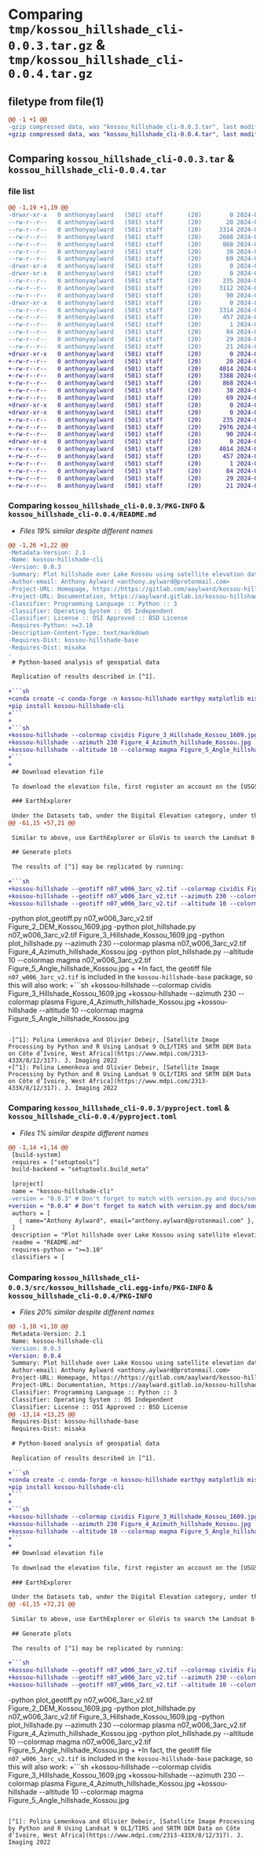 # Comparing `tmp/kossou_hillshade_cli-0.0.3.tar.gz` & `tmp/kossou_hillshade_cli-0.0.4.tar.gz`

## filetype from file(1)

```diff
@@ -1 +1 @@
-gzip compressed data, was "kossou_hillshade_cli-0.0.3.tar", last modified: Tue May 28 05:26:22 2024, max compression
+gzip compressed data, was "kossou_hillshade_cli-0.0.4.tar", last modified: Tue May 28 14:46:45 2024, max compression
```

## Comparing `kossou_hillshade_cli-0.0.3.tar` & `kossou_hillshade_cli-0.0.4.tar`

### file list

```diff
@@ -1,19 +1,19 @@
-drwxr-xr-x   0 anthonyaylward   (501) staff       (20)        0 2024-05-28 05:26:22.063624 kossou_hillshade_cli-0.0.3/
--rw-r--r--   0 anthonyaylward   (501) staff       (20)       20 2024-05-28 04:03:41.000000 kossou_hillshade_cli-0.0.3/MANIFEST.in
--rw-r--r--   0 anthonyaylward   (501) staff       (20)     3314 2024-05-28 05:26:22.063102 kossou_hillshade_cli-0.0.3/PKG-INFO
--rw-r--r--   0 anthonyaylward   (501) staff       (20)     2688 2024-05-28 04:04:58.000000 kossou_hillshade_cli-0.0.3/README.md
--rw-r--r--   0 anthonyaylward   (501) staff       (20)      868 2024-05-28 05:07:38.000000 kossou_hillshade_cli-0.0.3/pyproject.toml
--rw-r--r--   0 anthonyaylward   (501) staff       (20)       38 2024-05-28 05:26:22.063722 kossou_hillshade_cli-0.0.3/setup.cfg
--rw-r--r--   0 anthonyaylward   (501) staff       (20)       69 2024-05-28 04:05:46.000000 kossou_hillshade_cli-0.0.3/setup.py
-drwxr-xr-x   0 anthonyaylward   (501) staff       (20)        0 2024-05-28 05:26:22.053648 kossou_hillshade_cli-0.0.3/src/
-drwxr-xr-x   0 anthonyaylward   (501) staff       (20)        0 2024-05-28 05:26:22.058157 kossou_hillshade_cli-0.0.3/src/kossou_hillshade_cli/
--rw-r--r--   0 anthonyaylward   (501) staff       (20)      235 2024-05-28 04:16:31.000000 kossou_hillshade_cli-0.0.3/src/kossou_hillshade_cli/__init__.py
--rw-r--r--   0 anthonyaylward   (501) staff       (20)     3112 2024-05-28 05:24:57.000000 kossou_hillshade_cli-0.0.3/src/kossou_hillshade_cli/kossou_hillshade_cli.py
--rw-r--r--   0 anthonyaylward   (501) staff       (20)       90 2024-05-28 05:07:43.000000 kossou_hillshade_cli-0.0.3/src/kossou_hillshade_cli/version.py
-drwxr-xr-x   0 anthonyaylward   (501) staff       (20)        0 2024-05-28 05:26:22.062375 kossou_hillshade_cli-0.0.3/src/kossou_hillshade_cli.egg-info/
--rw-r--r--   0 anthonyaylward   (501) staff       (20)     3314 2024-05-28 05:26:22.000000 kossou_hillshade_cli-0.0.3/src/kossou_hillshade_cli.egg-info/PKG-INFO
--rw-r--r--   0 anthonyaylward   (501) staff       (20)      457 2024-05-28 05:26:22.000000 kossou_hillshade_cli-0.0.3/src/kossou_hillshade_cli.egg-info/SOURCES.txt
--rw-r--r--   0 anthonyaylward   (501) staff       (20)        1 2024-05-28 05:26:22.000000 kossou_hillshade_cli-0.0.3/src/kossou_hillshade_cli.egg-info/dependency_links.txt
--rw-r--r--   0 anthonyaylward   (501) staff       (20)       84 2024-05-28 05:26:22.000000 kossou_hillshade_cli-0.0.3/src/kossou_hillshade_cli.egg-info/entry_points.txt
--rw-r--r--   0 anthonyaylward   (501) staff       (20)       29 2024-05-28 05:26:22.000000 kossou_hillshade_cli-0.0.3/src/kossou_hillshade_cli.egg-info/requires.txt
--rw-r--r--   0 anthonyaylward   (501) staff       (20)       21 2024-05-28 05:26:22.000000 kossou_hillshade_cli-0.0.3/src/kossou_hillshade_cli.egg-info/top_level.txt
+drwxr-xr-x   0 anthonyaylward   (501) staff       (20)        0 2024-05-28 14:46:45.972276 kossou_hillshade_cli-0.0.4/
+-rw-r--r--   0 anthonyaylward   (501) staff       (20)       20 2024-05-28 14:06:17.000000 kossou_hillshade_cli-0.0.4/MANIFEST.in
+-rw-r--r--   0 anthonyaylward   (501) staff       (20)     4014 2024-05-28 14:46:45.971452 kossou_hillshade_cli-0.0.4/PKG-INFO
+-rw-r--r--   0 anthonyaylward   (501) staff       (20)     3388 2024-05-28 14:33:54.000000 kossou_hillshade_cli-0.0.4/README.md
+-rw-r--r--   0 anthonyaylward   (501) staff       (20)      868 2024-05-28 14:14:17.000000 kossou_hillshade_cli-0.0.4/pyproject.toml
+-rw-r--r--   0 anthonyaylward   (501) staff       (20)       38 2024-05-28 14:46:45.972493 kossou_hillshade_cli-0.0.4/setup.cfg
+-rw-r--r--   0 anthonyaylward   (501) staff       (20)       69 2024-05-28 14:06:17.000000 kossou_hillshade_cli-0.0.4/setup.py
+drwxr-xr-x   0 anthonyaylward   (501) staff       (20)        0 2024-05-28 14:46:45.943198 kossou_hillshade_cli-0.0.4/src/
+drwxr-xr-x   0 anthonyaylward   (501) staff       (20)        0 2024-05-28 14:46:45.956570 kossou_hillshade_cli-0.0.4/src/kossou_hillshade_cli/
+-rw-r--r--   0 anthonyaylward   (501) staff       (20)      235 2024-05-28 14:06:17.000000 kossou_hillshade_cli-0.0.4/src/kossou_hillshade_cli/__init__.py
+-rw-r--r--   0 anthonyaylward   (501) staff       (20)     2976 2024-05-28 14:32:28.000000 kossou_hillshade_cli-0.0.4/src/kossou_hillshade_cli/kossou_hillshade_cli.py
+-rw-r--r--   0 anthonyaylward   (501) staff       (20)       90 2024-05-28 14:14:20.000000 kossou_hillshade_cli-0.0.4/src/kossou_hillshade_cli/version.py
+drwxr-xr-x   0 anthonyaylward   (501) staff       (20)        0 2024-05-28 14:46:45.970470 kossou_hillshade_cli-0.0.4/src/kossou_hillshade_cli.egg-info/
+-rw-r--r--   0 anthonyaylward   (501) staff       (20)     4014 2024-05-28 14:46:45.000000 kossou_hillshade_cli-0.0.4/src/kossou_hillshade_cli.egg-info/PKG-INFO
+-rw-r--r--   0 anthonyaylward   (501) staff       (20)      457 2024-05-28 14:46:45.000000 kossou_hillshade_cli-0.0.4/src/kossou_hillshade_cli.egg-info/SOURCES.txt
+-rw-r--r--   0 anthonyaylward   (501) staff       (20)        1 2024-05-28 14:46:45.000000 kossou_hillshade_cli-0.0.4/src/kossou_hillshade_cli.egg-info/dependency_links.txt
+-rw-r--r--   0 anthonyaylward   (501) staff       (20)       84 2024-05-28 14:46:45.000000 kossou_hillshade_cli-0.0.4/src/kossou_hillshade_cli.egg-info/entry_points.txt
+-rw-r--r--   0 anthonyaylward   (501) staff       (20)       29 2024-05-28 14:46:45.000000 kossou_hillshade_cli-0.0.4/src/kossou_hillshade_cli.egg-info/requires.txt
+-rw-r--r--   0 anthonyaylward   (501) staff       (20)       21 2024-05-28 14:46:45.000000 kossou_hillshade_cli-0.0.4/src/kossou_hillshade_cli.egg-info/top_level.txt
```

### Comparing `kossou_hillshade_cli-0.0.3/PKG-INFO` & `kossou_hillshade_cli-0.0.4/README.md`

 * *Files 19% similar despite different names*

```diff
@@ -1,26 +1,22 @@
-Metadata-Version: 2.1
-Name: kossou-hillshade-cli
-Version: 0.0.3
-Summary: Plot hillshade over Lake Kossou using satellite elevation data
-Author-email: Anthony Aylward <anthony.aylward@protonmail.com>
-Project-URL: Homepage, https://https://gitlab.com/aaylward/kossou-hillshade-cli
-Project-URL: Documentation, https://aaylward.gitlab.io/kossou-hillshade-cli
-Classifier: Programming Language :: Python :: 3
-Classifier: Operating System :: OS Independent
-Classifier: License :: OSI Approved :: BSD License
-Requires-Python: >=3.10
-Description-Content-Type: text/markdown
-Requires-Dist: kossou-hillshade-base
-Requires-Dist: misaka
-
 # Python-based analysis of geospatial data
 
 Replication of results described in [^1].
 
+```sh
+conda create -c conda-forge -n kossou-hillshade earthpy matplotlib misaka numpy rasterio
+pip install kossou-hillshade-cli
+```
+
+```sh
+kossou-hillshade --colormap cividis Figure_3_Hillshade_Kossou_1609.jpg
+kossou-hillshade --azimuth 230 Figure_4_Azimuth_hillshade_Kossou.jpg
+kossou-hillshade --altitude 10 --colormap magma Figure_5_Angle_hillshade_Kossou.jpg
+```
+
 ## Download elevation file
 
 To download the elevation file, first register an account on the [USGS EROS registration system](https://ers.cr.usgs.gov/login) to get download access via [EarthExplorer](https://earthexplorer.usgs.gov) and/or [GloVis](https://glovis.usgs.gov/).
 
 ### EarthExplorer
 
 Under the Datasets tab, under the Digital Elevation category, under the SRTM subcategory, select SRTM Void Filled.
@@ -61,15 +57,21 @@
 
 Similar to above, use EarthExplorer or GloVis to search the Landsat 8-9 OLI/TIRS C2 L1 dataset for a result with Landsat Product Identifier L1 of LC09_L1TP_197055_20220111_20230502_02_T1.
 
 ## Generate plots
 
 The results of [^1] may be replicated by running:
 
+```sh
+kossou-hillshade --geotiff n07_w006_3arc_v2.tif --colormap cividis Figure_3_Hillshade_Kossou_1609.jpg
+kossou-hillshade --geotiff n07_w006_3arc_v2.tif --azimuth 230 --colormap plasma Figure_4_Azimuth_hillshade_Kossou.jpg
+kossou-hillshade --geotiff n07_w006_3arc_v2.tif --altitude 10 --colormap magma Figure_5_Angle_hillshade_Kossou.jpg
 ```
-python plot_geotiff.py n07_w006_3arc_v2.tif Figure_2_DEM_Kossou_1609.jpg
-python plot_hillshade.py n07_w006_3arc_v2.tif Figure_3_Hillshade_Kossou_1609.jpg
-python plot_hillshade.py --azimuth 230 --colormap plasma n07_w006_3arc_v2.tif Figure_4_Azimuth_hillshade_Kossou.jpg
-python plot_hillshade.py --altitude 10 --colormap magma n07_w006_3arc_v2.tif Figure_5_Angle_hillshade_Kossou.jpg
+
+In fact, the geotiff file `n07_w006_3arc_v2.tif` is included in the `kossou-hillshade-base` package, so this will also work:
+```sh
+kossou-hillshade --colormap cividis Figure_3_Hillshade_Kossou_1609.jpg
+kossou-hillshade --azimuth 230 --colormap plasma Figure_4_Azimuth_hillshade_Kossou.jpg
+kossou-hillshade --altitude 10 --colormap magma Figure_5_Angle_hillshade_Kossou.jpg
 ```
 
-[^1]: Polina Lemenkova and Olivier Debeir, [Satellite Image Processing by Python and R Using Landsat 9 OLI/TIRS and SRTM DEM Data on Côte d’Ivoire, West Africa](https://www.mdpi.com/2313-433X/8/12/317). J. Imaging 2022
+[^1]: Polina Lemenkova and Olivier Debeir, [Satellite Image Processing by Python and R Using Landsat 9 OLI/TIRS and SRTM DEM Data on Côte d’Ivoire, West Africa](https://www.mdpi.com/2313-433X/8/12/317). J. Imaging 2022
```

### Comparing `kossou_hillshade_cli-0.0.3/pyproject.toml` & `kossou_hillshade_cli-0.0.4/pyproject.toml`

 * *Files 1% similar despite different names*

```diff
@@ -1,14 +1,14 @@
 [build-system]
 requires = ["setuptools"]
 build-backend = "setuptools.build_meta"
 
 [project]
 name = "kossou-hillshade-cli"
-version = "0.0.3" # Don't forget to match with version.py and docs/source/conf.py
+version = "0.0.4" # Don't forget to match with version.py and docs/source/conf.py
 authors = [
   { name="Anthony Aylward", email="anthony.aylward@protonmail.com" },
 ]
 description = "Plot hillshade over Lake Kossou using satellite elevation data"
 readme = "README.md"
 requires-python = ">=3.10"
 classifiers = [
```

### Comparing `kossou_hillshade_cli-0.0.3/src/kossou_hillshade_cli.egg-info/PKG-INFO` & `kossou_hillshade_cli-0.0.4/PKG-INFO`

 * *Files 20% similar despite different names*

```diff
@@ -1,10 +1,10 @@
 Metadata-Version: 2.1
 Name: kossou-hillshade-cli
-Version: 0.0.3
+Version: 0.0.4
 Summary: Plot hillshade over Lake Kossou using satellite elevation data
 Author-email: Anthony Aylward <anthony.aylward@protonmail.com>
 Project-URL: Homepage, https://https://gitlab.com/aaylward/kossou-hillshade-cli
 Project-URL: Documentation, https://aaylward.gitlab.io/kossou-hillshade-cli
 Classifier: Programming Language :: Python :: 3
 Classifier: Operating System :: OS Independent
 Classifier: License :: OSI Approved :: BSD License
@@ -13,14 +13,25 @@
 Requires-Dist: kossou-hillshade-base
 Requires-Dist: misaka
 
 # Python-based analysis of geospatial data
 
 Replication of results described in [^1].
 
+```sh
+conda create -c conda-forge -n kossou-hillshade earthpy matplotlib misaka numpy rasterio
+pip install kossou-hillshade-cli
+```
+
+```sh
+kossou-hillshade --colormap cividis Figure_3_Hillshade_Kossou_1609.jpg
+kossou-hillshade --azimuth 230 Figure_4_Azimuth_hillshade_Kossou.jpg
+kossou-hillshade --altitude 10 --colormap magma Figure_5_Angle_hillshade_Kossou.jpg
+```
+
 ## Download elevation file
 
 To download the elevation file, first register an account on the [USGS EROS registration system](https://ers.cr.usgs.gov/login) to get download access via [EarthExplorer](https://earthexplorer.usgs.gov) and/or [GloVis](https://glovis.usgs.gov/).
 
 ### EarthExplorer
 
 Under the Datasets tab, under the Digital Elevation category, under the SRTM subcategory, select SRTM Void Filled.
@@ -61,15 +72,21 @@
 
 Similar to above, use EarthExplorer or GloVis to search the Landsat 8-9 OLI/TIRS C2 L1 dataset for a result with Landsat Product Identifier L1 of LC09_L1TP_197055_20220111_20230502_02_T1.
 
 ## Generate plots
 
 The results of [^1] may be replicated by running:
 
+```sh
+kossou-hillshade --geotiff n07_w006_3arc_v2.tif --colormap cividis Figure_3_Hillshade_Kossou_1609.jpg
+kossou-hillshade --geotiff n07_w006_3arc_v2.tif --azimuth 230 --colormap plasma Figure_4_Azimuth_hillshade_Kossou.jpg
+kossou-hillshade --geotiff n07_w006_3arc_v2.tif --altitude 10 --colormap magma Figure_5_Angle_hillshade_Kossou.jpg
 ```
-python plot_geotiff.py n07_w006_3arc_v2.tif Figure_2_DEM_Kossou_1609.jpg
-python plot_hillshade.py n07_w006_3arc_v2.tif Figure_3_Hillshade_Kossou_1609.jpg
-python plot_hillshade.py --azimuth 230 --colormap plasma n07_w006_3arc_v2.tif Figure_4_Azimuth_hillshade_Kossou.jpg
-python plot_hillshade.py --altitude 10 --colormap magma n07_w006_3arc_v2.tif Figure_5_Angle_hillshade_Kossou.jpg
+
+In fact, the geotiff file `n07_w006_3arc_v2.tif` is included in the `kossou-hillshade-base` package, so this will also work:
+```sh
+kossou-hillshade --colormap cividis Figure_3_Hillshade_Kossou_1609.jpg
+kossou-hillshade --azimuth 230 --colormap plasma Figure_4_Azimuth_hillshade_Kossou.jpg
+kossou-hillshade --altitude 10 --colormap magma Figure_5_Angle_hillshade_Kossou.jpg
 ```
 
 [^1]: Polina Lemenkova and Olivier Debeir, [Satellite Image Processing by Python and R Using Landsat 9 OLI/TIRS and SRTM DEM Data on Côte d’Ivoire, West Africa](https://www.mdpi.com/2313-433X/8/12/317). J. Imaging 2022
```

